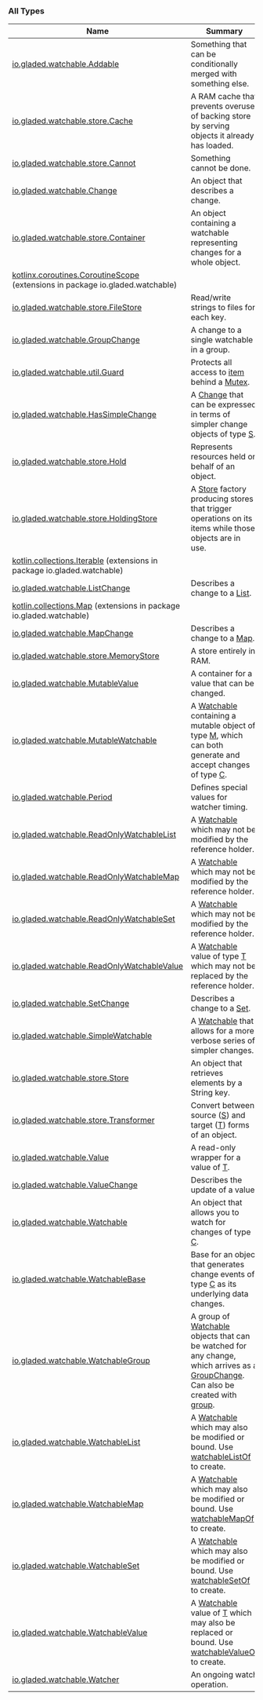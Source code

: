 

### All Types

| Name | Summary |
|---|---|
| [io.gladed.watchable.Addable](../io.gladed.watchable/-addable/index.md) | Something that can be conditionally merged with something else. |
| [io.gladed.watchable.store.Cache](../io.gladed.watchable.store/-cache/index.md) | A RAM cache that prevents overuse of backing store by serving objects it already has loaded. |
| [io.gladed.watchable.store.Cannot](../io.gladed.watchable.store/-cannot/index.md) | Something cannot be done. |
| [io.gladed.watchable.Change](../io.gladed.watchable/-change/index.md) | An object that describes a change. |
| [io.gladed.watchable.store.Container](../io.gladed.watchable.store/-container/index.md) | An object containing a watchable representing changes for a whole object. |
| [kotlinx.coroutines.CoroutineScope](../io.gladed.watchable/kotlinx.coroutines.-coroutine-scope/index.md) (extensions in package io.gladed.watchable) |  |
| [io.gladed.watchable.store.FileStore](../io.gladed.watchable.store/-file-store/index.md) | Read/write strings to files for each key. |
| [io.gladed.watchable.GroupChange](../io.gladed.watchable/-group-change/index.md) | A change to a single watchable in a group. |
| [io.gladed.watchable.util.Guard](../io.gladed.watchable.util/-guard/index.md) | Protects all access to [item](#) behind a [Mutex](#). |
| [io.gladed.watchable.HasSimpleChange](../io.gladed.watchable/-has-simple-change/index.md) | A [Change](../io.gladed.watchable/-change/index.md) that can be expressed in terms of simpler change objects of type [S](../io.gladed.watchable/-has-simple-change/index.md#S). |
| [io.gladed.watchable.store.Hold](../io.gladed.watchable.store/-hold/index.md) | Represents resources held on behalf of an object. |
| [io.gladed.watchable.store.HoldingStore](../io.gladed.watchable.store/-holding-store/index.md) | A [Store](../io.gladed.watchable.store/-store/index.md) factory producing stores that trigger operations on its items while those objects are in use. |
| [kotlin.collections.Iterable](../io.gladed.watchable/kotlin.collections.-iterable/index.md) (extensions in package io.gladed.watchable) |  |
| [io.gladed.watchable.ListChange](../io.gladed.watchable/-list-change/index.md) | Describes a change to a [List](https://kotlinlang.org/api/latest/jvm/stdlib/kotlin.collections/-list/index.html). |
| [kotlin.collections.Map](../io.gladed.watchable/kotlin.collections.-map/index.md) (extensions in package io.gladed.watchable) |  |
| [io.gladed.watchable.MapChange](../io.gladed.watchable/-map-change/index.md) | Describes a change to a [Map](https://kotlinlang.org/api/latest/jvm/stdlib/kotlin.collections/-map/index.html). |
| [io.gladed.watchable.store.MemoryStore](../io.gladed.watchable.store/-memory-store/index.md) | A store entirely in RAM. |
| [io.gladed.watchable.MutableValue](../io.gladed.watchable/-mutable-value/index.md) | A container for a value that can be changed. |
| [io.gladed.watchable.MutableWatchable](../io.gladed.watchable/-mutable-watchable/index.md) | A [Watchable](../io.gladed.watchable/-watchable/index.md) containing a mutable object of type [M](../io.gladed.watchable/-mutable-watchable/index.md#M), which can both generate and accept changes of type [C](../io.gladed.watchable/-mutable-watchable/index.md#C). |
| [io.gladed.watchable.Period](../io.gladed.watchable/-period/index.md) | Defines special values for watcher timing. |
| [io.gladed.watchable.ReadOnlyWatchableList](../io.gladed.watchable/-read-only-watchable-list.md) | A [Watchable](https://kotlinlang.org/api/latest/jvm/stdlib/kotlin.collections/-list/index.html) which may not be modified by the reference holder. |
| [io.gladed.watchable.ReadOnlyWatchableMap](../io.gladed.watchable/-read-only-watchable-map.md) | A [Watchable](https://kotlinlang.org/api/latest/jvm/stdlib/kotlin.collections/-map/index.html) which may not be modified by the reference holder. |
| [io.gladed.watchable.ReadOnlyWatchableSet](../io.gladed.watchable/-read-only-watchable-set.md) | A [Watchable](https://kotlinlang.org/api/latest/jvm/stdlib/kotlin.collections/-set/index.html) which may not be modified by the reference holder. |
| [io.gladed.watchable.ReadOnlyWatchableValue](../io.gladed.watchable/-read-only-watchable-value/index.md) | A [Watchable](../io.gladed.watchable/-watchable/index.md) value of type [T](../io.gladed.watchable/-read-only-watchable-value/index.md#T) which may not be replaced by the reference holder. |
| [io.gladed.watchable.SetChange](../io.gladed.watchable/-set-change/index.md) | Describes a change to a [Set](https://kotlinlang.org/api/latest/jvm/stdlib/kotlin.collections/-set/index.html). |
| [io.gladed.watchable.SimpleWatchable](../io.gladed.watchable/-simple-watchable/index.md) | A [Watchable](../io.gladed.watchable/-watchable/index.md) that allows for a more verbose series of simpler changes. |
| [io.gladed.watchable.store.Store](../io.gladed.watchable.store/-store/index.md) | An object that retrieves elements by a String key. |
| [io.gladed.watchable.store.Transformer](../io.gladed.watchable.store/-transformer/index.md) | Convert between source ([S](../io.gladed.watchable.store/-transformer/index.md#S)) and target ([T](../io.gladed.watchable.store/-transformer/index.md#T)) forms of an object. |
| [io.gladed.watchable.Value](../io.gladed.watchable/-value/index.md) | A read-only wrapper for a value of [T](../io.gladed.watchable/-value/index.md#T). |
| [io.gladed.watchable.ValueChange](../io.gladed.watchable/-value-change/index.md) | Describes the update of a value. |
| [io.gladed.watchable.Watchable](../io.gladed.watchable/-watchable/index.md) | An object that allows you to watch for changes of type [C](../io.gladed.watchable/-watchable/index.md#C). |
| [io.gladed.watchable.WatchableBase](../io.gladed.watchable/-watchable-base/index.md) | Base for an object that generates change events of type [C](../io.gladed.watchable/-watchable-base/index.md#C) as its underlying data changes. |
| [io.gladed.watchable.WatchableGroup](../io.gladed.watchable/-watchable-group/index.md) | A group of [Watchable](../io.gladed.watchable/-watchable/index.md) objects that can be watched for any change, which arrives as a [GroupChange](../io.gladed.watchable/-group-change/index.md). Can also be created with [group](../io.gladed.watchable/group.md). |
| [io.gladed.watchable.WatchableList](../io.gladed.watchable/-watchable-list/index.md) | A [Watchable](https://kotlinlang.org/api/latest/jvm/stdlib/kotlin.collections/-list/index.html) which may also be modified or bound. Use [watchableListOf](../io.gladed.watchable/watchable-list-of.md) to create. |
| [io.gladed.watchable.WatchableMap](../io.gladed.watchable/-watchable-map/index.md) | A [Watchable](https://kotlinlang.org/api/latest/jvm/stdlib/kotlin.collections/-map/index.html) which may also be modified or bound. Use [watchableMapOf](../io.gladed.watchable/watchable-map-of.md) to create. |
| [io.gladed.watchable.WatchableSet](../io.gladed.watchable/-watchable-set/index.md) | A [Watchable](https://kotlinlang.org/api/latest/jvm/stdlib/kotlin.collections/-set/index.html) which may also be modified or bound. Use [watchableSetOf](../io.gladed.watchable/watchable-set-of.md) to create. |
| [io.gladed.watchable.WatchableValue](../io.gladed.watchable/-watchable-value/index.md) | A [Watchable](../io.gladed.watchable/-watchable/index.md) value of [T](../io.gladed.watchable/-watchable-value/index.md#T) which may also be replaced or bound. Use [watchableValueOf](../io.gladed.watchable/watchable-value-of.md) to create. |
| [io.gladed.watchable.Watcher](../io.gladed.watchable/-watcher/index.md) | An ongoing watch operation. |
